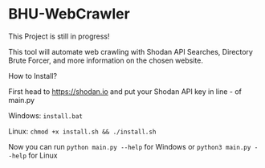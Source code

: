 # BHU-WebCrawler

This Project is still in progress!

This tool will automate web crawling with Shodan API Searches, Directory Brute Forcer, and more information on the chosen website.


How to Install?

First head to https://shodan.io and put your Shodan API key in line - of main.py

  Windows:
    ```install.bat```
  
  Linux:
    ```chmod +x install.sh && ./install.sh```
   
  Now you can run ```python main.py --help``` for Windows or ```python3 main.py --help``` for Linux
